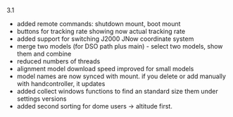 
3.1
- added remote commands: shutdown mount, boot mount
- buttons for tracking rate showing now actual tracking rate
- added support for switching J2000 JNow coordinate system
- merge two models (for DSO path plus main) - select two models, show them and combine
- reduced numbers of threads
- alignment model download speed improved for small models
- model names are now synced with mount. if you delete or add manually with handcontroller, it updates
- added collect windows functions to find an standard size them under settings versions
- added second sorting for dome users -> altitude first.